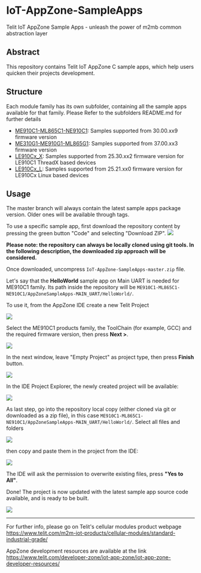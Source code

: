 # IoT-AppZone-SampleApps
Telit IoT AppZone Sample Apps - unleash the power of m2mb common abstraction layer

## Abstract

This repository contains Telit IoT AppZone C sample apps, which help users quicken their projects development.

## Structure

Each module family has its own subfolder, containing all the sample apps available for that family. Please Refer to the subfolders README.md for further details

  - [ME910C1-ML865C1-NE910C1](ME910C1-ML865C1-NE910C1): Samples supported from 30.00.xx9 firmware version
  - [ME310G1-ME910G1-ML865G1](ME310G1-ME910G1-ML865G1): Samples supported from 37.00.xx3 firmware version
  - [LE910Cx_X](LE910Cx_X): Samples supported from 25.30.xx2 firmware version for LE910C1 ThreadX based devices 
  - [LE910Cx_L](LE910Cx_L): Samples supported from 25.21.xx0 firmware version for LE910Cx Linux based devices


## Usage

The master branch will always contain the latest sample apps package version. Older ones will be available through tags.

To use a specific sample app, first download the repository content by pressing the green button "Code" and selecting "Download ZIP".
![](./pics/downloadZip.png)

**Please note: the repository can always be locally cloned using git tools. In the following description, the downloaded zip approach will be considered.**


Once downloaded, uncompress `IoT-AppZone-SampleApps-master.zip` file.

Let's say that the **HelloWorld** sample app on Main UART is needed for ME910C1 family. Its path inside the repository will be `ME910C1-ML865C1-NE910C1/AppZoneSampleApps-MAIN_UART/HelloWorld/`.

To use it, from the AppZone IDE create a new Telit Project

![](./pics/new_project.png)

Select the ME910C1 products family, the ToolChain (for example, GCC) and the required firmware version, then press **Next >**.

![](./pics/project_conf.png)

In the next window, leave "Empty Project" as project type, then press **Finish** button.

![](./pics/empty_project.png)


In the IDE Project Explorer, the newly created project will be available:

![](./pics/project_ide.png)

As last step, go into the repository local copy (either cloned via git or downloaded as a zip file), in this case `ME910C1-ML865C1-NE910C1/AppZoneSampleApps-MAIN_UART/HelloWorld/`. Select all files and folders

![](./pics/project_files.png)

then copy and paste them in the project from the IDE:

![](./pics/paste_files.png)

The IDE will ask the permission to overwrite existing files, press **"Yes to All"**.

Done! The project is now updated with the latest sample app source code available, and is ready to be built.

![](./pics/project_complete.png)


---

For further info, please go on Telit's cellular modules product webpage https://www.telit.com/m2m-iot-products/cellular-modules/standard-industrial-grade/

AppZone development resources are available at the link https://www.telit.com/developer-zone/iot-app-zone/iot-app-zone-developer-resources/

